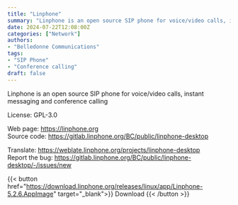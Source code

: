 ```yaml
---
title: "Linphone"
summary: "Linphone is an open source SIP phone for voice/video calls, instant messaging and conference calling"
date: 2024-07-22T12:08:00Z
categories: ["Network"]
authors:
- "Belledonne Communications"
tags: 
- "SIP Phone"
- "Conference calling"
draft: false
---
```


Linphone is an open source SIP phone for voice/video calls, instant messaging and conference calling

License: GPL-3.0

Web page: <https://linphone.org>  
Source code: <https://gitlab.linphone.org/BC/public/linphone-desktop>

Translate: <https://weblate.linphone.org/projects/linphone-desktop>  
Report the bug: <https://gitlab.linphone.org/BC/public/linphone-desktop/-/issues/new>  

{{< button href="https://download.linphone.org/releases/linux/app/Linphone-5.2.6.AppImage" target="_blank">}}
Download
{{< /button >}}